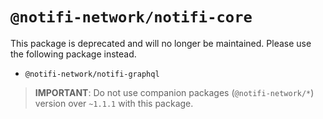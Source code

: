 # `@notifi-network/notifi-core`

This package is deprecated and will no longer be maintained.
Please use the following package instead.

- `@notifi-network/notifi-graphql`

> **IMPORTANT**: Do not use companion packages (`@notifi-network/*`) version over `~1.1.1` with this package.

